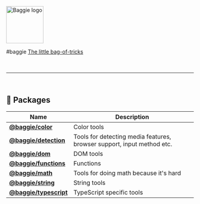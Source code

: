 <img alt="Baggie logo" src="https://github.com/larsmunkholm/baggie/raw/master/graphics/baggie.svg" height="100" />

#baggie
[The little bag-of-tricks](https://github.com/larsmunkholm/baggie)
<br>
<br>
<br>
<hr>
<br>

## 🎁 Packages
| Name | Description |
| ---- | ----------- |
| **[@baggie/color](https://www.npmjs.com/package/@baggie/color)** | Color tools |
| **[@baggie/detection](https://www.npmjs.com/package/@baggie/detection)** | Tools for detecting media features, browser support, input method etc. |
| **[@baggie/dom](https://www.npmjs.com/package/@baggie/dom)** | DOM tools |
| **[@baggie/functions](https://www.npmjs.com/package/@baggie/functions)** | Functions |
| **[@baggie/math](https://www.npmjs.com/package/@baggie/math)** | Tools for doing math because it's hard |
| **[@baggie/string](https://www.npmjs.com/package/@baggie/string)** | String tools |
| **[@baggie/typescript](https://www.npmjs.com/package/@baggie/typescript)** | TypeScript specific tools |
